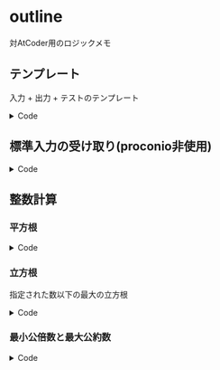 # outline

対AtCoder用のロジックメモ

## テンプレート

入力 + 出力 + テストのテンプレート

<details><summary>Code</summary><div>

```rust
use proconio::input;
use std::io::{self, BufWriter, Write};

fn main() {
    input! {
        n: u64,
    }
    let stdout = io::stdout();
    let mut stdout = BufWriter::new(stdout.lock());
    main_logic(&mut stdout, n);
    stdout.flush().unwrap();
}

fn main_logic<W: Write>(w: &mut W, n: u64) {
    writeln!(w, "").unwrap();
}

#[cfg(test)]
mod tests {
    use super::*;

    #[test]
    fn test_main_logic01() {
        let mut buff = Vec::<u8>::new();
        main_logic(&mut buff, 343);
        let actual = String::from_utf8(buff).unwrap();
        let actual = actual.split("\n").collect::<Vec<&str>>();
        let expect = vec!["343"];
        (0..expect.len()).for_each(|index| {
            assert_eq!(expect[index], actual[index]);
        });
    }
}
```

</div></details>

## 標準入力の受け取り(proconio非使用)

<details><summary>Code</summary><div>

```rust
fn main() {
    fn read_buffer() -> Option<u64> {
        let mut buffer = String::new();
        io::stdin()
            .read_line(&mut buffer)
            .expect("Failed to read line.");
        let s = buffer.trim().chars().collect::<String>();
        if s.len() == 0 {
            return None;
        }
        Some(s.parse::<u64>().unwrap())
    }
    let mut a = Vec::new();
    loop {
        match read_buffer() {
            None => break,
            Some(val) => {
                a.push(val);
            }
        }
    }
    let stdout = io::stdout();
    let mut stdout = BufWriter::new(stdout.lock());
    main_logic(&mut stdout, a);
    stdout.flush().unwrap();
}
```

</div></details>

## 整数計算

### 平方根

<details><summary>Code</summary><div>

```rust
fn calc_squrt(n: u64) -> Option<u64> {
    let mut factor = 0u64;
    while factor.pow(2) < n {
        factor += 1;
        let val = factor.pow(2);
        if val == n {
            return Some(factor);
        }
        if val > n {
            break;
        }
    }
    return None;
}

#[cfg(test)]
mod tests {
    use super::*;

    #[test]
    fn sqrt_test01() {
        let actual = calc_squrt(4);
        let expect = Some(2);
        assert_eq!(expect, actual)
    }

    #[test]
    fn sqrt_test02() {
        let actual = calc_squrt(5);
        let expect = None;
        assert_eq!(expect, actual)
    }

    #[test]
    fn sqrt_test03() {
        let actual = calc_squrt(100);
        let expect = Some(10);
        assert_eq!(expect, actual)
    }
}
```

</div></details>

### 立方根

指定された数以下の最大の立方根

<details><summary>Code</summary><div>

```rust
fn calc_cbrt(n: u64) -> Option<u64> {
    let mut result = 0;
    for i in 0.. {
        let x = i * i * i;
        if x > n {
            break;
        }
        result = i;
    }
    Some(result)
}
```

</div></details>

### 最小公倍数と最大公約数

<details><summary>Code</summary><div>

```rust
// 最小公倍数
fn lcm(factor1: u64, factor2: u64) -> u64 {
    factor1 * factor2 / gcd(factor1, factor2)
}

// 最大公約数
fn gcd(factor1: u64, factor2: u64) -> u64 {
    if factor2 == 0 {
        return factor1;
    }
    gcd(factor2, factor1 % factor2)
}
```

</div></details>